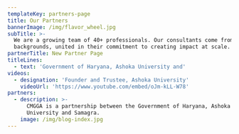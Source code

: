 ```yaml
---
templateKey: partners-page
title: Our Partners
bannerImage: /img/flavor_wheel.jpg
subTitle: >-
  We are a growing team of 40+ professionals. Our consultants come from diverse
  backgrounds, united in their commitment to creating impact at scale.
partnerTitle: New Partner Page
titleLines:
  - text: 'Government of Haryana, Ashoka University and'
videos:
  - designation: 'Founder and Trustee, Ashoka University'
    videoUrl: 'https://www.youtube.com/embed/oJm-kLL-W78'
partners:
  - description: >-
      CMGGA is a partnership between the Government of Haryana, Ashoka
      University and Samagra.
    image: /img/blog-index.jpg
---
```


